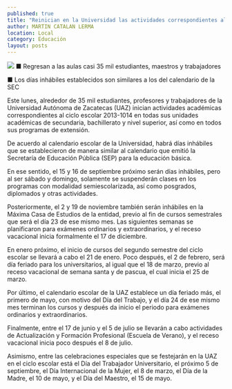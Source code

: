 ```yaml
---
published: true
title: "Reinician en la Universidad las actividades correspondientes al ciclo escolar 2013-2014"
author: MARTIN CATALAN LERMA
location: Local
category: Educación
layout: posts
---
```


![](http://i.imgur.com/s9b6YTdm.jpg)
■ Regresan a las aulas casi 35 mil estudiantes, maestros y trabajadores

■ Los días inhábiles establecidos son similares a los del calendario de la SEC

Este lunes, alrededor de 35 mil estudiantes, profesores y trabajadores de la Universidad Autónoma de Zacatecas (UAZ) inician actividades académicas correspondientes al ciclo escolar 2013-1014 en todas sus unidades académicas de secundaria, bachillerato y nivel superior, así como en todos sus programas de extensión.

De acuerdo al calendario escolar de la Universidad, habrá días inhábiles que se establecieron de manera similar al calendario que emitió la Secretaría de Educación Pública (SEP) para la educación básica.

En ese sentido, el 15 y 16 de septiembre próximo serán días inhábiles, pero al ser sábado y domingo, solamente se suspenderán clases en los programas con modalidad semiescolarizada, así como posgrados, diplomados y otras actividades.

Posteriormente, el 2 y 19 de noviembre también serán inhábiles en la Máxima Casa de Estudios de la entidad, previo al fin de cursos semestrales que será el día 23 de ese mismo mes. Las siguientes semanas se planificaron para exámenes ordinarios y extraordinarios, y el receso vacacional inicia formalmente el 17 de diciembre.

En enero próximo, el inicio de cursos del segundo semestre del ciclo escolar se llevará a cabo el 21 de enero. Poco después, el 2 de febrero, será día feriado para los universitarios, al igual que el 18 de marzo, previo al receso vacacional de semana santa y de pascua, el cual inicia el 25 de marzo.

Por último, el calendario escolar de la UAZ establece un día feriado más, el primero de mayo, con motivo del Día del Trabajo, y el día 24 de ese mismo mes terminan los cursos y después da inicio el periodo para exámenes ordinarios y extraordinarios.

Finalmente, entre el 17 de junio y el 5 de julio se llevarán a cabo actividades de Actualización y Formación Profesional (Escuela de Verano), y el receso vacacional inicia poco después el 8 de julio.

Asimismo, entre las celebraciones especiales que se festejarán en la UAZ en el ciclo escolar está el Día del Trabajador Universitario, el próximo 5 de septiembre, el Día Internacional de la Mujer, el 8 de marzo, el Día de la Madre, el 10 de mayo, y el Día del Maestro, el 15 de mayo.
